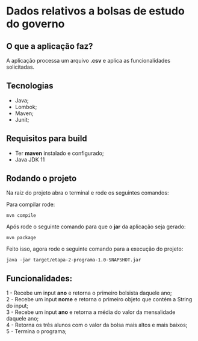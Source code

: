 # Dados relativos a bolsas de estudo do governo
## O que a aplicação faz?
A aplicação processa um arquivo **.csv** e aplica as funcionalidades solicitadas.
## Tecnologias
- Java;<br>
- Lombok;<br>
- Maven;<br>
- Junit;<br>
## Requisitos para build
- Ter **maven** instalado e configurado;
- Java JDK 11
## Rodando o projeto
Na raiz do projeto abra o terminal e rode os seguintes comandos:

Para compilar rode:
```
mvn compile
```

Após rode o seguinte comando para que o **jar** da aplicação seja gerado:
```
mvn package
```

Feito isso, agora rode o seguinte comando para a execução do projeto:
```
java -jar target/etapa-2-programa-1.0-SNAPSHOT.jar
```
## Funcionalidades:

1 - Recebe um input **ano** e retorna o primeiro bolsista daquele ano;<br>
2 - Recebe um input **nome** e retorna o primeiro objeto que contém a String do input;<br>
3 - Recebe um input **ano** e retorna a média do valor da mensalidade daquele ano;<br>
4 - Retorna os três alunos com o valor da bolsa mais altos e mais baixos;<br>
5 - Termina o programa;

